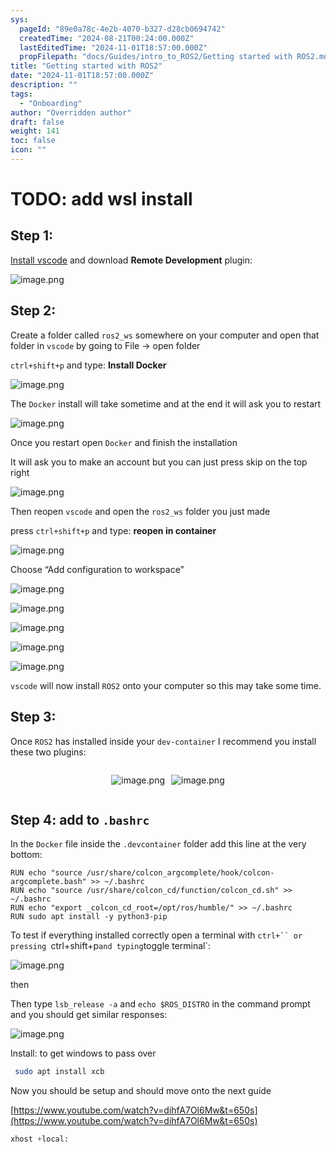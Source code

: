 ```yaml
---
sys:
  pageId: "89e0a78c-4e2b-4070-b327-d28cb0694742"
  createdTime: "2024-08-21T00:24:00.000Z"
  lastEditedTime: "2024-11-01T18:57:00.000Z"
  propFilepath: "docs/Guides/intro_to_ROS2/Getting started with ROS2.md"
title: "Getting started with ROS2"
date: "2024-11-01T18:57:00.000Z"
description: ""
tags:
  - "Onboarding"
author: "Overridden author"
draft: false
weight: 141
toc: false
icon: ""
---
```


# TODO: add wsl install

## Step 1:

[Install vscode](https://code.visualstudio.com/download) and download **Remote Development** plugin:

![image.png](https://prod-files-secure.s3.us-west-2.amazonaws.com/d518164a-d88e-44d1-a4ee-3adb3bd8bce0/efb52993-1881-4a40-b95e-6f020334f022/image.png?X-Amz-Algorithm=AWS4-HMAC-SHA256&X-Amz-Content-Sha256=UNSIGNED-PAYLOAD&X-Amz-Credential=ASIAZI2LB466XQXYX7YX%2F20250310%2Fus-west-2%2Fs3%2Faws4_request&X-Amz-Date=20250310T190214Z&X-Amz-Expires=3600&X-Amz-Security-Token=IQoJb3JpZ2luX2VjEEoaCXVzLXdlc3QtMiJHMEUCIQCbMrlMfqMLsHhNk0SMuboM9JtLJhjCsT1s1DocErBXJwIgND8Z5htTx%2BKXafbqlG9%2BTZ4Ar%2F6CIkFeET1qnbz04O4qiAQIk%2F%2F%2F%2F%2F%2F%2F%2F%2F%2F%2FARAAGgw2Mzc0MjMxODM4MDUiDBvddRkPyx78w3lBOyrcA3Nmk95XIksSftoQz8ypz57h8eOVtsI9lk0G0oNCtCIzyIJxkJMyuMltEIujfCg0PzR9fG47mXttW9KIcTiJOH9mJHxcCQgyP87S4zj%2FJv1HHYfQcVnPaLDmtNuOnYVISIhqIiXuslGkisy3uVSuUppTOAOAooJigkPp3jNC7R53zFO8EN43cOeucRuiUzvXxoLPOKRx5sS7wHy0RrF3h23MUmLQ64YoNrLu1Y1KMzjRhxK%2FjAJaF319gs6M4Aph8T%2F8KbViRYgixHU%2FVfLwaXibgctZ8D2YF0GHpxNNfCEPJVlKpZvOWrhDTOiR%2BwQwToKgp2WdBPuVV2RFTS%2FlQLRNMIXdhdnbsmnoqNlBYrW1pYgUgb9Hvjg%2FVtNB5F1hfVyZANREZdWJFOTDxr%2FSoEL9ftDNBDPuvFYszFgjgRshEiDbGQBqhmvF5iYF1dQpu9r1%2B2GRM2Ue0FmMdXS2lG6jCSmuiSnqJBQB3riDdkaiMxsJw%2Bht3ERW4TeYSypnTuqZgX6BEqaWo4SEcUXf7Z1bdN1cHvi%2FJ3d6tL1SFn12sQttK7GVIGuv4%2BUIgYEJJZWVcBgBVOsdVNBTkw3WUGbkFSzEBN8P1DhZB7BIGwW7x6p0HLignMfCuqFnMMLLvL4GOqUBNys9BgialgcD42QhHwn8sEeLLNPkpNkNNfDH2%2FjC5LsP44fScidn9%2BIjm7Aez7qWN2Iu4lvB8OPzEwsMEl5dAH%2FVV9LaX3yQXV5eHFtrjU6Mmo0Ppw%2F9NkRUotL%2BYe9xpMORVp%2F7t3F6W5ObDPlwZ1d4QD6Nc87fv1tWSQMSqRqSLBljtY8G%2Fsoqx3QqguGD7MTmeT9oeiREzw%2F2FrpHoRytVQvr&X-Amz-Signature=9f1a92d3951157686de63a00a0910d0ec438692cb1477735ce8768b5ddc978e8&X-Amz-SignedHeaders=host&x-id=GetObject)

## Step 2:

Create a folder called `ros2_ws` somewhere on your computer and open that folder in `vscode` by going to File → open folder 

`ctrl+shift+p` and type: **Install Docker**

![image.png](https://prod-files-secure.s3.us-west-2.amazonaws.com/d518164a-d88e-44d1-a4ee-3adb3bd8bce0/2269dc0e-1cd5-47ff-bceb-c04ad9b2eab0/image.png?X-Amz-Algorithm=AWS4-HMAC-SHA256&X-Amz-Content-Sha256=UNSIGNED-PAYLOAD&X-Amz-Credential=ASIAZI2LB466XQXYX7YX%2F20250310%2Fus-west-2%2Fs3%2Faws4_request&X-Amz-Date=20250310T190214Z&X-Amz-Expires=3600&X-Amz-Security-Token=IQoJb3JpZ2luX2VjEEoaCXVzLXdlc3QtMiJHMEUCIQCbMrlMfqMLsHhNk0SMuboM9JtLJhjCsT1s1DocErBXJwIgND8Z5htTx%2BKXafbqlG9%2BTZ4Ar%2F6CIkFeET1qnbz04O4qiAQIk%2F%2F%2F%2F%2F%2F%2F%2F%2F%2F%2FARAAGgw2Mzc0MjMxODM4MDUiDBvddRkPyx78w3lBOyrcA3Nmk95XIksSftoQz8ypz57h8eOVtsI9lk0G0oNCtCIzyIJxkJMyuMltEIujfCg0PzR9fG47mXttW9KIcTiJOH9mJHxcCQgyP87S4zj%2FJv1HHYfQcVnPaLDmtNuOnYVISIhqIiXuslGkisy3uVSuUppTOAOAooJigkPp3jNC7R53zFO8EN43cOeucRuiUzvXxoLPOKRx5sS7wHy0RrF3h23MUmLQ64YoNrLu1Y1KMzjRhxK%2FjAJaF319gs6M4Aph8T%2F8KbViRYgixHU%2FVfLwaXibgctZ8D2YF0GHpxNNfCEPJVlKpZvOWrhDTOiR%2BwQwToKgp2WdBPuVV2RFTS%2FlQLRNMIXdhdnbsmnoqNlBYrW1pYgUgb9Hvjg%2FVtNB5F1hfVyZANREZdWJFOTDxr%2FSoEL9ftDNBDPuvFYszFgjgRshEiDbGQBqhmvF5iYF1dQpu9r1%2B2GRM2Ue0FmMdXS2lG6jCSmuiSnqJBQB3riDdkaiMxsJw%2Bht3ERW4TeYSypnTuqZgX6BEqaWo4SEcUXf7Z1bdN1cHvi%2FJ3d6tL1SFn12sQttK7GVIGuv4%2BUIgYEJJZWVcBgBVOsdVNBTkw3WUGbkFSzEBN8P1DhZB7BIGwW7x6p0HLignMfCuqFnMMLLvL4GOqUBNys9BgialgcD42QhHwn8sEeLLNPkpNkNNfDH2%2FjC5LsP44fScidn9%2BIjm7Aez7qWN2Iu4lvB8OPzEwsMEl5dAH%2FVV9LaX3yQXV5eHFtrjU6Mmo0Ppw%2F9NkRUotL%2BYe9xpMORVp%2F7t3F6W5ObDPlwZ1d4QD6Nc87fv1tWSQMSqRqSLBljtY8G%2Fsoqx3QqguGD7MTmeT9oeiREzw%2F2FrpHoRytVQvr&X-Amz-Signature=dc57321be221885383816a9d1ae752e070b1a5089cbff601b770844a8e485eff&X-Amz-SignedHeaders=host&x-id=GetObject)

The `Docker` install will take sometime and at the end it will ask you to restart

![image.png](https://prod-files-secure.s3.us-west-2.amazonaws.com/d518164a-d88e-44d1-a4ee-3adb3bd8bce0/ed233f78-be33-4b1f-b89c-9c346c0e961e/image.png?X-Amz-Algorithm=AWS4-HMAC-SHA256&X-Amz-Content-Sha256=UNSIGNED-PAYLOAD&X-Amz-Credential=ASIAZI2LB466XQXYX7YX%2F20250310%2Fus-west-2%2Fs3%2Faws4_request&X-Amz-Date=20250310T190214Z&X-Amz-Expires=3600&X-Amz-Security-Token=IQoJb3JpZ2luX2VjEEoaCXVzLXdlc3QtMiJHMEUCIQCbMrlMfqMLsHhNk0SMuboM9JtLJhjCsT1s1DocErBXJwIgND8Z5htTx%2BKXafbqlG9%2BTZ4Ar%2F6CIkFeET1qnbz04O4qiAQIk%2F%2F%2F%2F%2F%2F%2F%2F%2F%2F%2FARAAGgw2Mzc0MjMxODM4MDUiDBvddRkPyx78w3lBOyrcA3Nmk95XIksSftoQz8ypz57h8eOVtsI9lk0G0oNCtCIzyIJxkJMyuMltEIujfCg0PzR9fG47mXttW9KIcTiJOH9mJHxcCQgyP87S4zj%2FJv1HHYfQcVnPaLDmtNuOnYVISIhqIiXuslGkisy3uVSuUppTOAOAooJigkPp3jNC7R53zFO8EN43cOeucRuiUzvXxoLPOKRx5sS7wHy0RrF3h23MUmLQ64YoNrLu1Y1KMzjRhxK%2FjAJaF319gs6M4Aph8T%2F8KbViRYgixHU%2FVfLwaXibgctZ8D2YF0GHpxNNfCEPJVlKpZvOWrhDTOiR%2BwQwToKgp2WdBPuVV2RFTS%2FlQLRNMIXdhdnbsmnoqNlBYrW1pYgUgb9Hvjg%2FVtNB5F1hfVyZANREZdWJFOTDxr%2FSoEL9ftDNBDPuvFYszFgjgRshEiDbGQBqhmvF5iYF1dQpu9r1%2B2GRM2Ue0FmMdXS2lG6jCSmuiSnqJBQB3riDdkaiMxsJw%2Bht3ERW4TeYSypnTuqZgX6BEqaWo4SEcUXf7Z1bdN1cHvi%2FJ3d6tL1SFn12sQttK7GVIGuv4%2BUIgYEJJZWVcBgBVOsdVNBTkw3WUGbkFSzEBN8P1DhZB7BIGwW7x6p0HLignMfCuqFnMMLLvL4GOqUBNys9BgialgcD42QhHwn8sEeLLNPkpNkNNfDH2%2FjC5LsP44fScidn9%2BIjm7Aez7qWN2Iu4lvB8OPzEwsMEl5dAH%2FVV9LaX3yQXV5eHFtrjU6Mmo0Ppw%2F9NkRUotL%2BYe9xpMORVp%2F7t3F6W5ObDPlwZ1d4QD6Nc87fv1tWSQMSqRqSLBljtY8G%2Fsoqx3QqguGD7MTmeT9oeiREzw%2F2FrpHoRytVQvr&X-Amz-Signature=dc088014a8d0b50f5b96dc1bad469625c2f27cd6881ae992f999ac0c063ac0be&X-Amz-SignedHeaders=host&x-id=GetObject)

Once you restart open `Docker` and finish the installation

It will ask you to make an account but you can just press skip on the top right

![image.png](https://prod-files-secure.s3.us-west-2.amazonaws.com/d518164a-d88e-44d1-a4ee-3adb3bd8bce0/21010ad9-1659-4fd9-9f59-9932a09b2a3d/image.png?X-Amz-Algorithm=AWS4-HMAC-SHA256&X-Amz-Content-Sha256=UNSIGNED-PAYLOAD&X-Amz-Credential=ASIAZI2LB466XQXYX7YX%2F20250310%2Fus-west-2%2Fs3%2Faws4_request&X-Amz-Date=20250310T190214Z&X-Amz-Expires=3600&X-Amz-Security-Token=IQoJb3JpZ2luX2VjEEoaCXVzLXdlc3QtMiJHMEUCIQCbMrlMfqMLsHhNk0SMuboM9JtLJhjCsT1s1DocErBXJwIgND8Z5htTx%2BKXafbqlG9%2BTZ4Ar%2F6CIkFeET1qnbz04O4qiAQIk%2F%2F%2F%2F%2F%2F%2F%2F%2F%2F%2FARAAGgw2Mzc0MjMxODM4MDUiDBvddRkPyx78w3lBOyrcA3Nmk95XIksSftoQz8ypz57h8eOVtsI9lk0G0oNCtCIzyIJxkJMyuMltEIujfCg0PzR9fG47mXttW9KIcTiJOH9mJHxcCQgyP87S4zj%2FJv1HHYfQcVnPaLDmtNuOnYVISIhqIiXuslGkisy3uVSuUppTOAOAooJigkPp3jNC7R53zFO8EN43cOeucRuiUzvXxoLPOKRx5sS7wHy0RrF3h23MUmLQ64YoNrLu1Y1KMzjRhxK%2FjAJaF319gs6M4Aph8T%2F8KbViRYgixHU%2FVfLwaXibgctZ8D2YF0GHpxNNfCEPJVlKpZvOWrhDTOiR%2BwQwToKgp2WdBPuVV2RFTS%2FlQLRNMIXdhdnbsmnoqNlBYrW1pYgUgb9Hvjg%2FVtNB5F1hfVyZANREZdWJFOTDxr%2FSoEL9ftDNBDPuvFYszFgjgRshEiDbGQBqhmvF5iYF1dQpu9r1%2B2GRM2Ue0FmMdXS2lG6jCSmuiSnqJBQB3riDdkaiMxsJw%2Bht3ERW4TeYSypnTuqZgX6BEqaWo4SEcUXf7Z1bdN1cHvi%2FJ3d6tL1SFn12sQttK7GVIGuv4%2BUIgYEJJZWVcBgBVOsdVNBTkw3WUGbkFSzEBN8P1DhZB7BIGwW7x6p0HLignMfCuqFnMMLLvL4GOqUBNys9BgialgcD42QhHwn8sEeLLNPkpNkNNfDH2%2FjC5LsP44fScidn9%2BIjm7Aez7qWN2Iu4lvB8OPzEwsMEl5dAH%2FVV9LaX3yQXV5eHFtrjU6Mmo0Ppw%2F9NkRUotL%2BYe9xpMORVp%2F7t3F6W5ObDPlwZ1d4QD6Nc87fv1tWSQMSqRqSLBljtY8G%2Fsoqx3QqguGD7MTmeT9oeiREzw%2F2FrpHoRytVQvr&X-Amz-Signature=2cdc398e570e858f20e508ce8578202fa7de73041d0e5fef8f5fd39bab6d804d&X-Amz-SignedHeaders=host&x-id=GetObject)

Then reopen `vscode` and open the `ros2_ws` folder you just made

press `ctrl+shift+p` and type: **reopen in container**

![image.png](https://prod-files-secure.s3.us-west-2.amazonaws.com/d518164a-d88e-44d1-a4ee-3adb3bd8bce0/4e93b8c2-41ad-488c-8095-c74205196118/image.png?X-Amz-Algorithm=AWS4-HMAC-SHA256&X-Amz-Content-Sha256=UNSIGNED-PAYLOAD&X-Amz-Credential=ASIAZI2LB466XQXYX7YX%2F20250310%2Fus-west-2%2Fs3%2Faws4_request&X-Amz-Date=20250310T190214Z&X-Amz-Expires=3600&X-Amz-Security-Token=IQoJb3JpZ2luX2VjEEoaCXVzLXdlc3QtMiJHMEUCIQCbMrlMfqMLsHhNk0SMuboM9JtLJhjCsT1s1DocErBXJwIgND8Z5htTx%2BKXafbqlG9%2BTZ4Ar%2F6CIkFeET1qnbz04O4qiAQIk%2F%2F%2F%2F%2F%2F%2F%2F%2F%2F%2FARAAGgw2Mzc0MjMxODM4MDUiDBvddRkPyx78w3lBOyrcA3Nmk95XIksSftoQz8ypz57h8eOVtsI9lk0G0oNCtCIzyIJxkJMyuMltEIujfCg0PzR9fG47mXttW9KIcTiJOH9mJHxcCQgyP87S4zj%2FJv1HHYfQcVnPaLDmtNuOnYVISIhqIiXuslGkisy3uVSuUppTOAOAooJigkPp3jNC7R53zFO8EN43cOeucRuiUzvXxoLPOKRx5sS7wHy0RrF3h23MUmLQ64YoNrLu1Y1KMzjRhxK%2FjAJaF319gs6M4Aph8T%2F8KbViRYgixHU%2FVfLwaXibgctZ8D2YF0GHpxNNfCEPJVlKpZvOWrhDTOiR%2BwQwToKgp2WdBPuVV2RFTS%2FlQLRNMIXdhdnbsmnoqNlBYrW1pYgUgb9Hvjg%2FVtNB5F1hfVyZANREZdWJFOTDxr%2FSoEL9ftDNBDPuvFYszFgjgRshEiDbGQBqhmvF5iYF1dQpu9r1%2B2GRM2Ue0FmMdXS2lG6jCSmuiSnqJBQB3riDdkaiMxsJw%2Bht3ERW4TeYSypnTuqZgX6BEqaWo4SEcUXf7Z1bdN1cHvi%2FJ3d6tL1SFn12sQttK7GVIGuv4%2BUIgYEJJZWVcBgBVOsdVNBTkw3WUGbkFSzEBN8P1DhZB7BIGwW7x6p0HLignMfCuqFnMMLLvL4GOqUBNys9BgialgcD42QhHwn8sEeLLNPkpNkNNfDH2%2FjC5LsP44fScidn9%2BIjm7Aez7qWN2Iu4lvB8OPzEwsMEl5dAH%2FVV9LaX3yQXV5eHFtrjU6Mmo0Ppw%2F9NkRUotL%2BYe9xpMORVp%2F7t3F6W5ObDPlwZ1d4QD6Nc87fv1tWSQMSqRqSLBljtY8G%2Fsoqx3QqguGD7MTmeT9oeiREzw%2F2FrpHoRytVQvr&X-Amz-Signature=1262ea8eb878391b3d62f1ae28bc6301a29beaf24401768c6670a776a1979751&X-Amz-SignedHeaders=host&x-id=GetObject)

Choose “Add configuration to workspace”

![image.png](https://prod-files-secure.s3.us-west-2.amazonaws.com/d518164a-d88e-44d1-a4ee-3adb3bd8bce0/9560b282-5060-4989-ba37-97e7b2c22476/image.png?X-Amz-Algorithm=AWS4-HMAC-SHA256&X-Amz-Content-Sha256=UNSIGNED-PAYLOAD&X-Amz-Credential=ASIAZI2LB466XQXYX7YX%2F20250310%2Fus-west-2%2Fs3%2Faws4_request&X-Amz-Date=20250310T190214Z&X-Amz-Expires=3600&X-Amz-Security-Token=IQoJb3JpZ2luX2VjEEoaCXVzLXdlc3QtMiJHMEUCIQCbMrlMfqMLsHhNk0SMuboM9JtLJhjCsT1s1DocErBXJwIgND8Z5htTx%2BKXafbqlG9%2BTZ4Ar%2F6CIkFeET1qnbz04O4qiAQIk%2F%2F%2F%2F%2F%2F%2F%2F%2F%2F%2FARAAGgw2Mzc0MjMxODM4MDUiDBvddRkPyx78w3lBOyrcA3Nmk95XIksSftoQz8ypz57h8eOVtsI9lk0G0oNCtCIzyIJxkJMyuMltEIujfCg0PzR9fG47mXttW9KIcTiJOH9mJHxcCQgyP87S4zj%2FJv1HHYfQcVnPaLDmtNuOnYVISIhqIiXuslGkisy3uVSuUppTOAOAooJigkPp3jNC7R53zFO8EN43cOeucRuiUzvXxoLPOKRx5sS7wHy0RrF3h23MUmLQ64YoNrLu1Y1KMzjRhxK%2FjAJaF319gs6M4Aph8T%2F8KbViRYgixHU%2FVfLwaXibgctZ8D2YF0GHpxNNfCEPJVlKpZvOWrhDTOiR%2BwQwToKgp2WdBPuVV2RFTS%2FlQLRNMIXdhdnbsmnoqNlBYrW1pYgUgb9Hvjg%2FVtNB5F1hfVyZANREZdWJFOTDxr%2FSoEL9ftDNBDPuvFYszFgjgRshEiDbGQBqhmvF5iYF1dQpu9r1%2B2GRM2Ue0FmMdXS2lG6jCSmuiSnqJBQB3riDdkaiMxsJw%2Bht3ERW4TeYSypnTuqZgX6BEqaWo4SEcUXf7Z1bdN1cHvi%2FJ3d6tL1SFn12sQttK7GVIGuv4%2BUIgYEJJZWVcBgBVOsdVNBTkw3WUGbkFSzEBN8P1DhZB7BIGwW7x6p0HLignMfCuqFnMMLLvL4GOqUBNys9BgialgcD42QhHwn8sEeLLNPkpNkNNfDH2%2FjC5LsP44fScidn9%2BIjm7Aez7qWN2Iu4lvB8OPzEwsMEl5dAH%2FVV9LaX3yQXV5eHFtrjU6Mmo0Ppw%2F9NkRUotL%2BYe9xpMORVp%2F7t3F6W5ObDPlwZ1d4QD6Nc87fv1tWSQMSqRqSLBljtY8G%2Fsoqx3QqguGD7MTmeT9oeiREzw%2F2FrpHoRytVQvr&X-Amz-Signature=38ac87fb04a02365076b9f419437429db00d478fe9894a94911b88845a3b340d&X-Amz-SignedHeaders=host&x-id=GetObject)

![image.png](https://prod-files-secure.s3.us-west-2.amazonaws.com/d518164a-d88e-44d1-a4ee-3adb3bd8bce0/2ee63f81-886b-48e8-a553-dc6e5eac99e4/image.png?X-Amz-Algorithm=AWS4-HMAC-SHA256&X-Amz-Content-Sha256=UNSIGNED-PAYLOAD&X-Amz-Credential=ASIAZI2LB466XQXYX7YX%2F20250310%2Fus-west-2%2Fs3%2Faws4_request&X-Amz-Date=20250310T190214Z&X-Amz-Expires=3600&X-Amz-Security-Token=IQoJb3JpZ2luX2VjEEoaCXVzLXdlc3QtMiJHMEUCIQCbMrlMfqMLsHhNk0SMuboM9JtLJhjCsT1s1DocErBXJwIgND8Z5htTx%2BKXafbqlG9%2BTZ4Ar%2F6CIkFeET1qnbz04O4qiAQIk%2F%2F%2F%2F%2F%2F%2F%2F%2F%2F%2FARAAGgw2Mzc0MjMxODM4MDUiDBvddRkPyx78w3lBOyrcA3Nmk95XIksSftoQz8ypz57h8eOVtsI9lk0G0oNCtCIzyIJxkJMyuMltEIujfCg0PzR9fG47mXttW9KIcTiJOH9mJHxcCQgyP87S4zj%2FJv1HHYfQcVnPaLDmtNuOnYVISIhqIiXuslGkisy3uVSuUppTOAOAooJigkPp3jNC7R53zFO8EN43cOeucRuiUzvXxoLPOKRx5sS7wHy0RrF3h23MUmLQ64YoNrLu1Y1KMzjRhxK%2FjAJaF319gs6M4Aph8T%2F8KbViRYgixHU%2FVfLwaXibgctZ8D2YF0GHpxNNfCEPJVlKpZvOWrhDTOiR%2BwQwToKgp2WdBPuVV2RFTS%2FlQLRNMIXdhdnbsmnoqNlBYrW1pYgUgb9Hvjg%2FVtNB5F1hfVyZANREZdWJFOTDxr%2FSoEL9ftDNBDPuvFYszFgjgRshEiDbGQBqhmvF5iYF1dQpu9r1%2B2GRM2Ue0FmMdXS2lG6jCSmuiSnqJBQB3riDdkaiMxsJw%2Bht3ERW4TeYSypnTuqZgX6BEqaWo4SEcUXf7Z1bdN1cHvi%2FJ3d6tL1SFn12sQttK7GVIGuv4%2BUIgYEJJZWVcBgBVOsdVNBTkw3WUGbkFSzEBN8P1DhZB7BIGwW7x6p0HLignMfCuqFnMMLLvL4GOqUBNys9BgialgcD42QhHwn8sEeLLNPkpNkNNfDH2%2FjC5LsP44fScidn9%2BIjm7Aez7qWN2Iu4lvB8OPzEwsMEl5dAH%2FVV9LaX3yQXV5eHFtrjU6Mmo0Ppw%2F9NkRUotL%2BYe9xpMORVp%2F7t3F6W5ObDPlwZ1d4QD6Nc87fv1tWSQMSqRqSLBljtY8G%2Fsoqx3QqguGD7MTmeT9oeiREzw%2F2FrpHoRytVQvr&X-Amz-Signature=1723ed36be99611ed6ec29a58e026e131ef420caa48471b6c0657d95e07e64f7&X-Amz-SignedHeaders=host&x-id=GetObject)

![image.png](https://prod-files-secure.s3.us-west-2.amazonaws.com/d518164a-d88e-44d1-a4ee-3adb3bd8bce0/ae1580b2-b048-407e-aed9-b584224a7a04/image.png?X-Amz-Algorithm=AWS4-HMAC-SHA256&X-Amz-Content-Sha256=UNSIGNED-PAYLOAD&X-Amz-Credential=ASIAZI2LB466XQXYX7YX%2F20250310%2Fus-west-2%2Fs3%2Faws4_request&X-Amz-Date=20250310T190214Z&X-Amz-Expires=3600&X-Amz-Security-Token=IQoJb3JpZ2luX2VjEEoaCXVzLXdlc3QtMiJHMEUCIQCbMrlMfqMLsHhNk0SMuboM9JtLJhjCsT1s1DocErBXJwIgND8Z5htTx%2BKXafbqlG9%2BTZ4Ar%2F6CIkFeET1qnbz04O4qiAQIk%2F%2F%2F%2F%2F%2F%2F%2F%2F%2F%2FARAAGgw2Mzc0MjMxODM4MDUiDBvddRkPyx78w3lBOyrcA3Nmk95XIksSftoQz8ypz57h8eOVtsI9lk0G0oNCtCIzyIJxkJMyuMltEIujfCg0PzR9fG47mXttW9KIcTiJOH9mJHxcCQgyP87S4zj%2FJv1HHYfQcVnPaLDmtNuOnYVISIhqIiXuslGkisy3uVSuUppTOAOAooJigkPp3jNC7R53zFO8EN43cOeucRuiUzvXxoLPOKRx5sS7wHy0RrF3h23MUmLQ64YoNrLu1Y1KMzjRhxK%2FjAJaF319gs6M4Aph8T%2F8KbViRYgixHU%2FVfLwaXibgctZ8D2YF0GHpxNNfCEPJVlKpZvOWrhDTOiR%2BwQwToKgp2WdBPuVV2RFTS%2FlQLRNMIXdhdnbsmnoqNlBYrW1pYgUgb9Hvjg%2FVtNB5F1hfVyZANREZdWJFOTDxr%2FSoEL9ftDNBDPuvFYszFgjgRshEiDbGQBqhmvF5iYF1dQpu9r1%2B2GRM2Ue0FmMdXS2lG6jCSmuiSnqJBQB3riDdkaiMxsJw%2Bht3ERW4TeYSypnTuqZgX6BEqaWo4SEcUXf7Z1bdN1cHvi%2FJ3d6tL1SFn12sQttK7GVIGuv4%2BUIgYEJJZWVcBgBVOsdVNBTkw3WUGbkFSzEBN8P1DhZB7BIGwW7x6p0HLignMfCuqFnMMLLvL4GOqUBNys9BgialgcD42QhHwn8sEeLLNPkpNkNNfDH2%2FjC5LsP44fScidn9%2BIjm7Aez7qWN2Iu4lvB8OPzEwsMEl5dAH%2FVV9LaX3yQXV5eHFtrjU6Mmo0Ppw%2F9NkRUotL%2BYe9xpMORVp%2F7t3F6W5ObDPlwZ1d4QD6Nc87fv1tWSQMSqRqSLBljtY8G%2Fsoqx3QqguGD7MTmeT9oeiREzw%2F2FrpHoRytVQvr&X-Amz-Signature=edab93169cd11d8d01e6461fd18fc82ca2557c86795427da5538a2531ef10d18&X-Amz-SignedHeaders=host&x-id=GetObject)

![image.png](https://prod-files-secure.s3.us-west-2.amazonaws.com/d518164a-d88e-44d1-a4ee-3adb3bd8bce0/53255b28-f75e-430f-b9e3-c0ac8577e42b/image.png?X-Amz-Algorithm=AWS4-HMAC-SHA256&X-Amz-Content-Sha256=UNSIGNED-PAYLOAD&X-Amz-Credential=ASIAZI2LB466XQXYX7YX%2F20250310%2Fus-west-2%2Fs3%2Faws4_request&X-Amz-Date=20250310T190214Z&X-Amz-Expires=3600&X-Amz-Security-Token=IQoJb3JpZ2luX2VjEEoaCXVzLXdlc3QtMiJHMEUCIQCbMrlMfqMLsHhNk0SMuboM9JtLJhjCsT1s1DocErBXJwIgND8Z5htTx%2BKXafbqlG9%2BTZ4Ar%2F6CIkFeET1qnbz04O4qiAQIk%2F%2F%2F%2F%2F%2F%2F%2F%2F%2F%2FARAAGgw2Mzc0MjMxODM4MDUiDBvddRkPyx78w3lBOyrcA3Nmk95XIksSftoQz8ypz57h8eOVtsI9lk0G0oNCtCIzyIJxkJMyuMltEIujfCg0PzR9fG47mXttW9KIcTiJOH9mJHxcCQgyP87S4zj%2FJv1HHYfQcVnPaLDmtNuOnYVISIhqIiXuslGkisy3uVSuUppTOAOAooJigkPp3jNC7R53zFO8EN43cOeucRuiUzvXxoLPOKRx5sS7wHy0RrF3h23MUmLQ64YoNrLu1Y1KMzjRhxK%2FjAJaF319gs6M4Aph8T%2F8KbViRYgixHU%2FVfLwaXibgctZ8D2YF0GHpxNNfCEPJVlKpZvOWrhDTOiR%2BwQwToKgp2WdBPuVV2RFTS%2FlQLRNMIXdhdnbsmnoqNlBYrW1pYgUgb9Hvjg%2FVtNB5F1hfVyZANREZdWJFOTDxr%2FSoEL9ftDNBDPuvFYszFgjgRshEiDbGQBqhmvF5iYF1dQpu9r1%2B2GRM2Ue0FmMdXS2lG6jCSmuiSnqJBQB3riDdkaiMxsJw%2Bht3ERW4TeYSypnTuqZgX6BEqaWo4SEcUXf7Z1bdN1cHvi%2FJ3d6tL1SFn12sQttK7GVIGuv4%2BUIgYEJJZWVcBgBVOsdVNBTkw3WUGbkFSzEBN8P1DhZB7BIGwW7x6p0HLignMfCuqFnMMLLvL4GOqUBNys9BgialgcD42QhHwn8sEeLLNPkpNkNNfDH2%2FjC5LsP44fScidn9%2BIjm7Aez7qWN2Iu4lvB8OPzEwsMEl5dAH%2FVV9LaX3yQXV5eHFtrjU6Mmo0Ppw%2F9NkRUotL%2BYe9xpMORVp%2F7t3F6W5ObDPlwZ1d4QD6Nc87fv1tWSQMSqRqSLBljtY8G%2Fsoqx3QqguGD7MTmeT9oeiREzw%2F2FrpHoRytVQvr&X-Amz-Signature=8620f4cdbd2d88c1137e23663ccab3f45a8a2dbae8043615426613d3d44fa59c&X-Amz-SignedHeaders=host&x-id=GetObject)

![image.png](https://prod-files-secure.s3.us-west-2.amazonaws.com/d518164a-d88e-44d1-a4ee-3adb3bd8bce0/7c562767-5af9-4ffb-97d1-327bcdf4ee00/image.png?X-Amz-Algorithm=AWS4-HMAC-SHA256&X-Amz-Content-Sha256=UNSIGNED-PAYLOAD&X-Amz-Credential=ASIAZI2LB466XQXYX7YX%2F20250310%2Fus-west-2%2Fs3%2Faws4_request&X-Amz-Date=20250310T190214Z&X-Amz-Expires=3600&X-Amz-Security-Token=IQoJb3JpZ2luX2VjEEoaCXVzLXdlc3QtMiJHMEUCIQCbMrlMfqMLsHhNk0SMuboM9JtLJhjCsT1s1DocErBXJwIgND8Z5htTx%2BKXafbqlG9%2BTZ4Ar%2F6CIkFeET1qnbz04O4qiAQIk%2F%2F%2F%2F%2F%2F%2F%2F%2F%2F%2FARAAGgw2Mzc0MjMxODM4MDUiDBvddRkPyx78w3lBOyrcA3Nmk95XIksSftoQz8ypz57h8eOVtsI9lk0G0oNCtCIzyIJxkJMyuMltEIujfCg0PzR9fG47mXttW9KIcTiJOH9mJHxcCQgyP87S4zj%2FJv1HHYfQcVnPaLDmtNuOnYVISIhqIiXuslGkisy3uVSuUppTOAOAooJigkPp3jNC7R53zFO8EN43cOeucRuiUzvXxoLPOKRx5sS7wHy0RrF3h23MUmLQ64YoNrLu1Y1KMzjRhxK%2FjAJaF319gs6M4Aph8T%2F8KbViRYgixHU%2FVfLwaXibgctZ8D2YF0GHpxNNfCEPJVlKpZvOWrhDTOiR%2BwQwToKgp2WdBPuVV2RFTS%2FlQLRNMIXdhdnbsmnoqNlBYrW1pYgUgb9Hvjg%2FVtNB5F1hfVyZANREZdWJFOTDxr%2FSoEL9ftDNBDPuvFYszFgjgRshEiDbGQBqhmvF5iYF1dQpu9r1%2B2GRM2Ue0FmMdXS2lG6jCSmuiSnqJBQB3riDdkaiMxsJw%2Bht3ERW4TeYSypnTuqZgX6BEqaWo4SEcUXf7Z1bdN1cHvi%2FJ3d6tL1SFn12sQttK7GVIGuv4%2BUIgYEJJZWVcBgBVOsdVNBTkw3WUGbkFSzEBN8P1DhZB7BIGwW7x6p0HLignMfCuqFnMMLLvL4GOqUBNys9BgialgcD42QhHwn8sEeLLNPkpNkNNfDH2%2FjC5LsP44fScidn9%2BIjm7Aez7qWN2Iu4lvB8OPzEwsMEl5dAH%2FVV9LaX3yQXV5eHFtrjU6Mmo0Ppw%2F9NkRUotL%2BYe9xpMORVp%2F7t3F6W5ObDPlwZ1d4QD6Nc87fv1tWSQMSqRqSLBljtY8G%2Fsoqx3QqguGD7MTmeT9oeiREzw%2F2FrpHoRytVQvr&X-Amz-Signature=0b5652a7cb4892602da2b70ac61ec9727aa2f64bd65e7bc41d5fc90a413383e4&X-Amz-SignedHeaders=host&x-id=GetObject)

`vscode` will now install `ROS2` onto your computer so this may take some time.

## Step 3:

Once `ROS2` has installed inside your `dev-container` I recommend you install these two plugins:

<div style="display: flex;flex-direction: row; column-gap:10px; max-width: 630px;justify-content: center;">
<div>

![image.png](https://prod-files-secure.s3.us-west-2.amazonaws.com/d518164a-d88e-44d1-a4ee-3adb3bd8bce0/3fc3d550-5a54-4ba1-ba6b-faa01cdb7369/image.png?X-Amz-Algorithm=AWS4-HMAC-SHA256&X-Amz-Content-Sha256=UNSIGNED-PAYLOAD&X-Amz-Credential=ASIAZI2LB4663I3VRH6F%2F20250310%2Fus-west-2%2Fs3%2Faws4_request&X-Amz-Date=20250310T190220Z&X-Amz-Expires=3600&X-Amz-Security-Token=IQoJb3JpZ2luX2VjEEoaCXVzLXdlc3QtMiJHMEUCIB%2BVxNzgh9s1bX%2Bc7s15Zab8phBLma3dGsAqqtYBsT%2FPAiEA%2FRymBuPwaaG1Y%2FzmZcng7CfRxjel2jb%2BXxUp%2BpxEjVwqiAQIk%2F%2F%2F%2F%2F%2F%2F%2F%2F%2F%2FARAAGgw2Mzc0MjMxODM4MDUiDGKlsXFWBsUY96gZgSrcAzmLVb35uKy8pMhyAvvCeqsOuJVU6vJqmPHHan7%2FJHWbtoNhb8ErxiV9biU4sj28n84K3eB2JWHa%2Bq1GEPWIBOBJHPiH%2BxW1t%2BfxWkmvhQvxaki%2Fn870aBhTRxiTo8465fU57cI2ZDIi5X%2BIY2Q0KEmZtE%2BsdOawRG4ZmLBM3czR7s3E234QAydBU29an6vDBKvjHtD7B8o0KEdHTzoZzuzNwAxwWu0ZOCeYj%2Fc28%2FCGfhvOE1e0lgUjxXJ0xQo3Mr571IR1Ae6RL4dkHd4eVVCQsqtpPOnU0Km%2FgpnZDYybRxNQMzk4FIC0UVjZHriEJRVm98hI5z09XSepXljZq1IjhXTPecJp%2BkaBWWXkXBpG5t2nfzBmNUUrt8%2B3Ok6IFra%2FIyoX4Hm4XLF1lWOZ5pfifU%2BDXlgYORWs2WoYOs97lWKjldkym1NDzoXJPI%2B9fqp2SO5KXWVeuU1wrBCaHCyhkscGvtpGzy2tBRkI27HXbSxkp9DkMQYaWWsiOzlVX%2FRxsVRCinnThjfftFtPANZdGnW8rncaXT0YNBcxUYceLeUUueyqNAR5o%2FifUZbYs3Ggr8NoytzJH6mEn%2FXOYHbfa1%2FZz%2FtBnmUj1V1zBfSvMsTo6eBG6vPQxQCLMLLLvL4GOqUBTgRoAOUmkDBypgF7%2BEzILhiI8gYr85PpNlVsNBwTtwEDvmmYc9mv24oyr0UMFTJVpapdUc4J%2Fsq21W7ZGSup3Z0IPZlSS8Tv2oVDPUlM98SUnBaPI9tq8yej8TArZtmWDFqbtSJjo3C1lQg9BHHxVHzmKOY4mdfsUPBakNSTzxQ6%2FJbcAGEuRZ9YI8jEx7Ky9AzdSuHjYw%2Bu8Y4z765PduSo14ni&X-Amz-Signature=54b40601c3b5e6227d11238a45da902cabf47cb23b72423981909dc4a527ed23&X-Amz-SignedHeaders=host&x-id=GetObject)

</div>
<div>

![image.png](https://prod-files-secure.s3.us-west-2.amazonaws.com/d518164a-d88e-44d1-a4ee-3adb3bd8bce0/d994cc66-13c2-4093-a5a3-f84cf4601a82/image.png?X-Amz-Algorithm=AWS4-HMAC-SHA256&X-Amz-Content-Sha256=UNSIGNED-PAYLOAD&X-Amz-Credential=ASIAZI2LB466Q4EH7DYF%2F20250310%2Fus-west-2%2Fs3%2Faws4_request&X-Amz-Date=20250310T190221Z&X-Amz-Expires=3600&X-Amz-Security-Token=IQoJb3JpZ2luX2VjEEoaCXVzLXdlc3QtMiJGMEQCIGLwqKTR%2FuvM02Yvc99kTcAilxswFzTJm%2FsvQthfnWN1AiAH%2F7rdOVn1kM3zuzk3%2B2YFRlSDooGxmTHQo8Ch7zTk%2BSqIBAiT%2F%2F%2F%2F%2F%2F%2F%2F%2F%2F8BEAAaDDYzNzQyMzE4MzgwNSIMwNMxXIAy3QCoolsEKtwDiMnYOURQsg5o%2BRVm2dWPBXxxEN7MR7%2FtUf9qc52rC9jOxDBDwSCDSIFtxRFE2fF1kBlxNlqHNEBnMBmCZ9nAPNA13SBcsI9ydfqbr1vNddHLkmqbRlj%2BMPY0DNENp%2BmMJYQzPMXaNVvjUjC7b02aXPcDPk%2B%2FB8V8viVAOud%2Bhz39s3cqAJbLaJi9tGO065x%2FDvFy1j39GkXNep4fRcIUBc2uoHNDH7AnhfD8WF7MWYc3MLvT%2FOsv3Wpt05U1dAvWcxXCIUYLwem0C3l6sdHmghgv5m2W2mDipNwMoqLWqwlzdw26uFLINsxul2kuQfFyiFFqxFZzdFLJgAbCmDmUlSrwoq9q3rJhx6AySxA4MW7j8Xv%2BBlAURPZYHQuV9rN%2FspEYr8IYphBQEijRv3uZyDV1KAeuK4heN%2BgR0rctVOxNlKJ9JGkO%2FCSPl%2B%2FlwLHN5QU9%2Fip1pl2O9y5f927k574c%2FUKtCGLTnhF%2BnYBeYQnD0sZbCEUmYYEOFzM1HJkH9P%2BiYN%2BIjei6Ht7Aw39XkDfc8rcPIMB%2BN2DD0q90gIc0ZaYpkFJBnnBtTQWsCCIg%2FJHQ1nSt5IKQvxtytzWfWuqQIAScqtLMTwpm8wxcYaTWUBPjnpvcaQ6rLoMwpsu8vgY6pgGS7DN0igqaZOdLQIhHHdcIH5m8dtJ%2FGwECw%2BmRWz43tRjB7sL2neLgFYHDPzS%2BSCgbptYz9JS4mAY9Aa34U%2BOPaUXK9LdW7MLyacrPONy1MyeFBCO7rXr0xQF774NS0kL5JjzffYC2tPJa5wWEV7llNeVHYlDmaZsl6YtRqOndrwEFlQtQr%2FhFBLqDrrAUHjrqrHE1OWm2fXgui4ya6UKoOQ2lVJTX&X-Amz-Signature=0c4f0d8e83b7ba531ec07f622e3e56af6b98f74947a8670d6d2f34538059a50b&X-Amz-SignedHeaders=host&x-id=GetObject)

</div>
</div>

## Step 4: add to `.bashrc`

In the `Docker` file inside the `.devcontainer` folder add this line at the very bottom: 

```docker
RUN echo "source /usr/share/colcon_argcomplete/hook/colcon-argcomplete.bash" >> ~/.bashrc
RUN echo "source /usr/share/colcon_cd/function/colcon_cd.sh" >> ~/.bashrc
RUN echo "export _colcon_cd_root=/opt/ros/humble/" >> ~/.bashrc
RUN sudo apt install -y python3-pip 
```

To test if everything installed correctly open a terminal with `ctrl+`` or pressing `ctrl+shift+p` and typing `toggle terminal`:

![image.png](https://prod-files-secure.s3.us-west-2.amazonaws.com/d518164a-d88e-44d1-a4ee-3adb3bd8bce0/6a4943d8-b04e-4c02-9a58-775f3384d1a5/image.png?X-Amz-Algorithm=AWS4-HMAC-SHA256&X-Amz-Content-Sha256=UNSIGNED-PAYLOAD&X-Amz-Credential=ASIAZI2LB466XQXYX7YX%2F20250310%2Fus-west-2%2Fs3%2Faws4_request&X-Amz-Date=20250310T190214Z&X-Amz-Expires=3600&X-Amz-Security-Token=IQoJb3JpZ2luX2VjEEoaCXVzLXdlc3QtMiJHMEUCIQCbMrlMfqMLsHhNk0SMuboM9JtLJhjCsT1s1DocErBXJwIgND8Z5htTx%2BKXafbqlG9%2BTZ4Ar%2F6CIkFeET1qnbz04O4qiAQIk%2F%2F%2F%2F%2F%2F%2F%2F%2F%2F%2FARAAGgw2Mzc0MjMxODM4MDUiDBvddRkPyx78w3lBOyrcA3Nmk95XIksSftoQz8ypz57h8eOVtsI9lk0G0oNCtCIzyIJxkJMyuMltEIujfCg0PzR9fG47mXttW9KIcTiJOH9mJHxcCQgyP87S4zj%2FJv1HHYfQcVnPaLDmtNuOnYVISIhqIiXuslGkisy3uVSuUppTOAOAooJigkPp3jNC7R53zFO8EN43cOeucRuiUzvXxoLPOKRx5sS7wHy0RrF3h23MUmLQ64YoNrLu1Y1KMzjRhxK%2FjAJaF319gs6M4Aph8T%2F8KbViRYgixHU%2FVfLwaXibgctZ8D2YF0GHpxNNfCEPJVlKpZvOWrhDTOiR%2BwQwToKgp2WdBPuVV2RFTS%2FlQLRNMIXdhdnbsmnoqNlBYrW1pYgUgb9Hvjg%2FVtNB5F1hfVyZANREZdWJFOTDxr%2FSoEL9ftDNBDPuvFYszFgjgRshEiDbGQBqhmvF5iYF1dQpu9r1%2B2GRM2Ue0FmMdXS2lG6jCSmuiSnqJBQB3riDdkaiMxsJw%2Bht3ERW4TeYSypnTuqZgX6BEqaWo4SEcUXf7Z1bdN1cHvi%2FJ3d6tL1SFn12sQttK7GVIGuv4%2BUIgYEJJZWVcBgBVOsdVNBTkw3WUGbkFSzEBN8P1DhZB7BIGwW7x6p0HLignMfCuqFnMMLLvL4GOqUBNys9BgialgcD42QhHwn8sEeLLNPkpNkNNfDH2%2FjC5LsP44fScidn9%2BIjm7Aez7qWN2Iu4lvB8OPzEwsMEl5dAH%2FVV9LaX3yQXV5eHFtrjU6Mmo0Ppw%2F9NkRUotL%2BYe9xpMORVp%2F7t3F6W5ObDPlwZ1d4QD6Nc87fv1tWSQMSqRqSLBljtY8G%2Fsoqx3QqguGD7MTmeT9oeiREzw%2F2FrpHoRytVQvr&X-Amz-Signature=e950bdbe03c0869decacbb9a4993c20c9a6be593dc5bf75e94abda8fc38445e3&X-Amz-SignedHeaders=host&x-id=GetObject)

then 

Then type `lsb_release -a` and `echo $ROS_DISTRO` in the command prompt and you should get similar responses:

![image.png](https://prod-files-secure.s3.us-west-2.amazonaws.com/d518164a-d88e-44d1-a4ee-3adb3bd8bce0/3e635dec-a805-4e85-8b9e-d000e5b71a4e/image.png?X-Amz-Algorithm=AWS4-HMAC-SHA256&X-Amz-Content-Sha256=UNSIGNED-PAYLOAD&X-Amz-Credential=ASIAZI2LB466XQXYX7YX%2F20250310%2Fus-west-2%2Fs3%2Faws4_request&X-Amz-Date=20250310T190214Z&X-Amz-Expires=3600&X-Amz-Security-Token=IQoJb3JpZ2luX2VjEEoaCXVzLXdlc3QtMiJHMEUCIQCbMrlMfqMLsHhNk0SMuboM9JtLJhjCsT1s1DocErBXJwIgND8Z5htTx%2BKXafbqlG9%2BTZ4Ar%2F6CIkFeET1qnbz04O4qiAQIk%2F%2F%2F%2F%2F%2F%2F%2F%2F%2F%2FARAAGgw2Mzc0MjMxODM4MDUiDBvddRkPyx78w3lBOyrcA3Nmk95XIksSftoQz8ypz57h8eOVtsI9lk0G0oNCtCIzyIJxkJMyuMltEIujfCg0PzR9fG47mXttW9KIcTiJOH9mJHxcCQgyP87S4zj%2FJv1HHYfQcVnPaLDmtNuOnYVISIhqIiXuslGkisy3uVSuUppTOAOAooJigkPp3jNC7R53zFO8EN43cOeucRuiUzvXxoLPOKRx5sS7wHy0RrF3h23MUmLQ64YoNrLu1Y1KMzjRhxK%2FjAJaF319gs6M4Aph8T%2F8KbViRYgixHU%2FVfLwaXibgctZ8D2YF0GHpxNNfCEPJVlKpZvOWrhDTOiR%2BwQwToKgp2WdBPuVV2RFTS%2FlQLRNMIXdhdnbsmnoqNlBYrW1pYgUgb9Hvjg%2FVtNB5F1hfVyZANREZdWJFOTDxr%2FSoEL9ftDNBDPuvFYszFgjgRshEiDbGQBqhmvF5iYF1dQpu9r1%2B2GRM2Ue0FmMdXS2lG6jCSmuiSnqJBQB3riDdkaiMxsJw%2Bht3ERW4TeYSypnTuqZgX6BEqaWo4SEcUXf7Z1bdN1cHvi%2FJ3d6tL1SFn12sQttK7GVIGuv4%2BUIgYEJJZWVcBgBVOsdVNBTkw3WUGbkFSzEBN8P1DhZB7BIGwW7x6p0HLignMfCuqFnMMLLvL4GOqUBNys9BgialgcD42QhHwn8sEeLLNPkpNkNNfDH2%2FjC5LsP44fScidn9%2BIjm7Aez7qWN2Iu4lvB8OPzEwsMEl5dAH%2FVV9LaX3yQXV5eHFtrjU6Mmo0Ppw%2F9NkRUotL%2BYe9xpMORVp%2F7t3F6W5ObDPlwZ1d4QD6Nc87fv1tWSQMSqRqSLBljtY8G%2Fsoqx3QqguGD7MTmeT9oeiREzw%2F2FrpHoRytVQvr&X-Amz-Signature=0283aa36798cc4d8d6394ac72c9a2f18177749171fdd796d39628bb6d4d3464c&X-Amz-SignedHeaders=host&x-id=GetObject)

Install:  to get windows to pass over

```bash
 sudo apt install xcb
```

Now you should be setup and should move onto the next guide 

[https://www.youtube.com/watch?v=dihfA7Ol6Mw&t=650s](https://www.youtube.com/watch?v=dihfA7Ol6Mw&t=650s)

```python
xhost +local:
```
